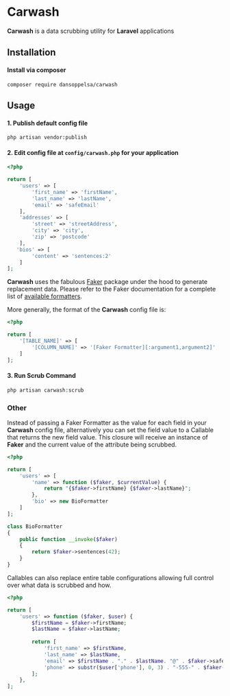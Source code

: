 # Carwash

**Carwash** is a data scrubbing utility for **Laravel** applications

## Installation

#### Install via composer
```
composer require dansoppelsa/carwash
```

## Usage
#### 1. Publish default config file
```
php artisan vendor:publish
```

#### 2. Edit config file at `config/carwash.php` for your application

```php
<?php

return [
    'users' => [
        'first_name' => 'firstName',
        'last_name' => 'lastName',
        'email' => 'safeEmail'
    ],
    'addresses' => [
        'street' => 'streetAddress',
        'city' => 'city',
        'zip' => 'postcode'
    ],
   'bios' => [
        'content' => 'sentences:2'   
    ]
];
``` 
**Carwash** uses the fabulous [Faker](https://github.com/fzaninotto/Faker) package under the hood to generate replacement data. Please refer to the Faker documentation for a complete list of [available formatters](https://github.com/fzaninotto/Faker#formatters).

More generally, the format of the **Carwash** config file is:
```php
<?php

return [
    '[TABLE_NAME]' => [
        '[COLUMN_NAME]' => '[Faker Formatter][:argument1,argument2]'
    ]
];
``` 

#### 3. Run Scrub Command

```php
php artisan carwash:scrub
```

### Other
Instead of passing a Faker Formatter as the value for each field in your **Carwash** config file, alternatively
you can set the field value to a Callable that returns the new field value. This closure will receive an instance of
**Faker** and the current value of the attribute being scrubbed.

```php
<?php

return [
    'users' => [
        'name' => function ($faker, $currentValue) {
            return "{$faker->firstName} {$faker->lastName}";
        },
        'bio' => new BioFormatter
    ]
];

class BioFormatter
{
    public function __invoke($faker)
    {
        return $faker->sentences(42);
    }
}
```

Callables can also replace entire table configurations allowing full control over what data is scrubbed and how.

```php
<?php

return [
    'users' => function ($faker, $user) {
        $firstName = $faker->firstName;
        $lastName = $faker->lastName;
    
        return [
            'first_name' => $firstName,
            'last_name' => $lastName,
            'email' => $firstName . "." . $lastName. "@" . $faker->safeEmailDomain,
            'phone' => substr($user['phone'], 0, 3) . "-555-" . $faker->randomNumber(4)
        ];
    },
];
```
